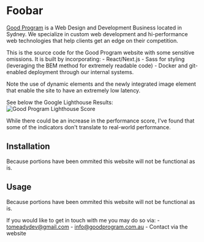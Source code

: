 # Foobar

[Good Program](https://goodprogram.com.au/) is a Web Design and Development Business located in Sydney. We specialize in custom web development and hi-performance web technologies that help clients get an edge on their competition.

This is the source code for the Good Program website with some sensitive omissions. It is built by incorporating:
    - React/Next.js
    - Sass for styling (leveraging the BEM method for extremely readable code)
    - Docker and git-enabled deployment through our internal systems.

Note the use of dynamic elements and the newly integrated image element that enable the site to have an extremely low latency.

See below the Google Lighthouse Results:
![Good Program Lighthouse Score](https://polarhcms.com/api/v1/media/object/478/1610452424275_Screenshot%202021-01-12%20225146.png)

While there could be an increase in the performance score, I've found that some of the indicators don't translate to real-world performance.

## Installation

Because portions have been ommited this website will not be functional as is.

## Usage

Because portions have been ommited this website will not be functional as is.


If you would like to get in touch with me you may do so via:
    - tomeadydev@gmail.com
    - info@goodprogram.com.au
    - Contact via the website